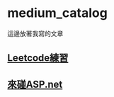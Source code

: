 # medium_catalog
這邊放著我寫的文章
## [Leetcode練習](https://github.com/linitachi/LeetCode_Practice)
## [來碰ASP.net](https://github.com/linitachi/medium_catalog/blob/master/ASP.net.md)
